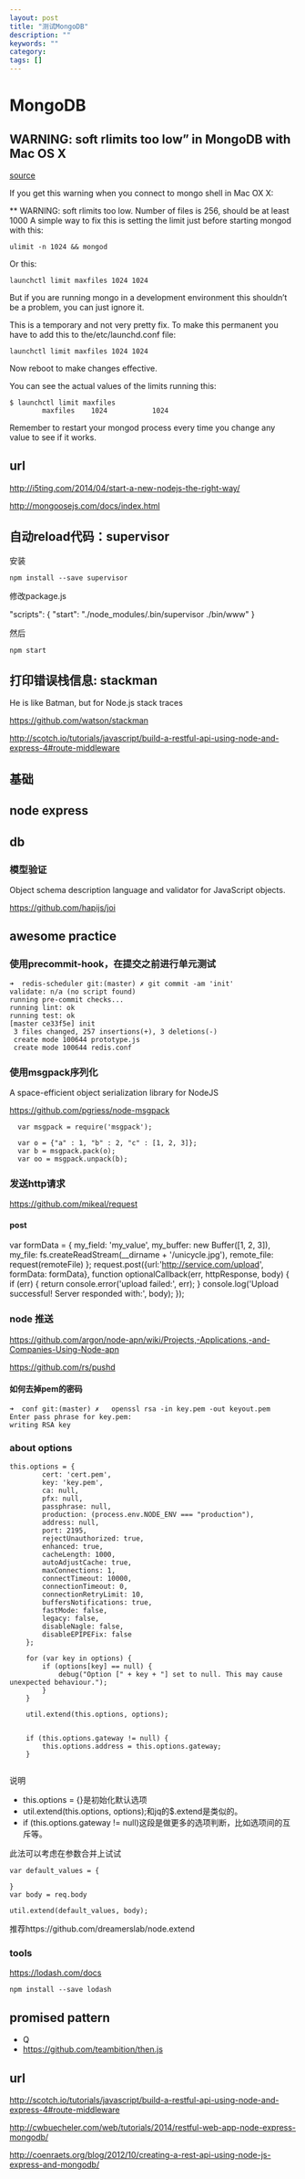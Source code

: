 ```yaml
---
layout: post
title: "测试MongoDB"
description: ""
keywords: ""
category: 
tags: []
---
```



# MongoDB

## WARNING: soft rlimits too low” in MongoDB with Mac OS X

[source](http://www.cnblogs.com/wbb2109/p/3991721.html)

If you get this warning when you connect to mongo shell in Mac OX X:

** WARNING: soft rlimits too low. Number of files is 256, should be at least 1000
A simple way to fix this is setting the limit just before starting mongod with this:

	ulimit -n 1024 && mongod
	
Or this:

	launchctl limit maxfiles 1024 1024
	
But if you are running mongo in a development environment this shouldn’t be a problem, you can just ignore it.

This is a temporary and not very pretty fix. To make this permanent you have to add this to the/etc/launchd.conf file:

	launchctl limit maxfiles 1024 1024
	
Now reboot to make changes effective.

You can see the actual values of the limits running this:

	$ launchctl limit maxfiles
	        maxfiles    1024           1024

Remember to restart your mongod process every time you change any value to see if it works.



## url

http://i5ting.com/2014/04/start-a-new-nodejs-the-right-way/



http://mongoosejs.com/docs/index.html



## 自动reload代码：supervisor

安装

	npm install --save supervisor
	
修改package.js

  "scripts": {
    "start": "./node_modules/.bin/supervisor ./bin/www"
  }
	
然后

	npm start
	
	
## 打印错误栈信息: stackman

He is like Batman, but for Node.js stack traces

https://github.com/watson/stackman




http://scotch.io/tutorials/javascript/build-a-restful-api-using-node-and-express-4#route-middleware



## 基础


## node express


## db


### 模型验证

Object schema description language and validator for JavaScript objects.

https://github.com/hapijs/joi



## awesome practice

### 使用precommit-hook，在提交之前进行单元测试

```
➜  redis-scheduler git:(master) ✗ git commit -am 'init'
validate: n/a (no script found)
running pre-commit checks...
running lint: ok
running test: ok
[master ce33f5e] init
 3 files changed, 257 insertions(+), 3 deletions(-)
 create mode 100644 prototype.js
 create mode 100644 redis.conf
```


### 使用msgpack序列化

A space-efficient object serialization library for NodeJS

https://github.com/pgriess/node-msgpack


```
  var msgpack = require('msgpack');

  var o = {"a" : 1, "b" : 2, "c" : [1, 2, 3]};
  var b = msgpack.pack(o);
  var oo = msgpack.unpack(b);
```


### 发送http请求

https://github.com/mikeal/request


#### post

var formData = {
  my_field: 'my_value',
  my_buffer: new Buffer([1, 2, 3]),
  my_file: fs.createReadStream(__dirname + '/unicycle.jpg'),
  remote_file: request(remoteFile)
};
request.post({url:'http://service.com/upload', formData: formData}, function optionalCallback(err, httpResponse, body) {
  if (err) {
    return console.error('upload failed:', err);
  }
  console.log('Upload successful!  Server responded with:', body);
});

### node 推送

https://github.com/argon/node-apn/wiki/Projects,-Applications,-and-Companies-Using-Node-apn

https://github.com/rs/pushd


#### 如何去掉pem的密码

```
➜  conf git:(master) ✗   openssl rsa -in key.pem -out keyout.pem
Enter pass phrase for key.pem:
writing RSA key
```


### about options

```	
this.options = {
		cert: 'cert.pem',
		key: 'key.pem',
		ca: null,
		pfx: null,
		passphrase: null,
		production: (process.env.NODE_ENV === "production"),
		address: null,
		port: 2195,
		rejectUnauthorized: true,
		enhanced: true,
		cacheLength: 1000,
		autoAdjustCache: true,
		maxConnections: 1,
		connectTimeout: 10000,
		connectionTimeout: 0,
		connectionRetryLimit: 10,
		buffersNotifications: true,
		fastMode: false,
		legacy: false,
		disableNagle: false,
		disableEPIPEFix: false
	};

	for (var key in options) {
		if (options[key] == null) {
			debug("Option [" + key + "] set to null. This may cause unexpected behaviour.");
		}
	}

	util.extend(this.options, options);

	
	if (this.options.gateway != null) {
		this.options.address = this.options.gateway;
	}
	
```

说明

- this.options = {}是初始化默认选项
- util.extend(this.options, options);和jq的$.extend是类似的。
- if (this.options.gateway != null)这段是做更多的选项判断，比如选项间的互斥等。

此法可以考虑在参数合并上试试

	var default_values = {
		
	}
	var body = req.body
	
	util.extend(default_values, body);

	
推荐https://github.com/dreamerslab/node.extend

### tools

https://lodash.com/docs

	npm install --save lodash


## promised pattern

- Q
- https://github.com/teambition/then.js

## url

http://scotch.io/tutorials/javascript/build-a-restful-api-using-node-and-express-4#route-middleware



http://cwbuecheler.com/web/tutorials/2014/restful-web-app-node-express-mongodb/


http://coenraets.org/blog/2012/10/creating-a-rest-api-using-node-js-express-and-mongodb/